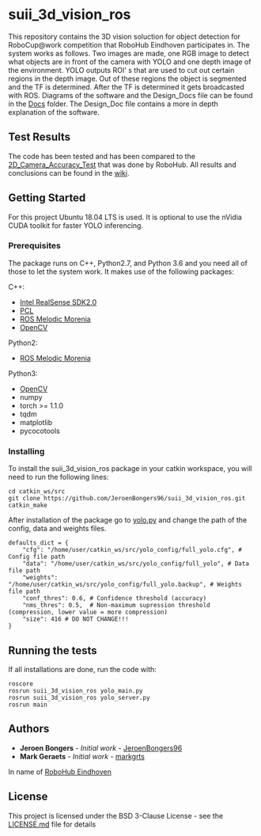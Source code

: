 # suii_3d_vision_ros

This repository contains the 3D vision soluction for object detection for RoboCup@work competition that RoboHub Eindhoven participates in.
The system works as follows. Two images are made, one RGB image to detect what objects are in front of the camera with YOLO and one depth image of the environment.
YOLO outputs ROI' s that are used to cut out certain regions in the depth image. Out of these regions the object is segmented and the TF is determined.
After the TF is determined it gets broadcasted with ROS. Diagrams of the software and the Design_Docs file can be found in the [Docs](https://github.com/JeroenBongers96/suii_3d_vision_ros/tree/master/docs) folder.
The Design_Doc file contains a more in depth explanation of the software.

## Test Results

The code has been tested and has been compared to the [2D_Camera_Accuracy_Test](https://github.com/RoboHubEindhoven-User/suii/wiki/Camera_accuracy_test-results) that was done by RoboHub.
All results and conclusions can be found in the [wiki](https://github.com/JeroenBongers96/suii_3d_vision_ros/wiki).

## Getting Started

For this project Ubuntu 18.04 LTS is used. It is optional to use the nVidia CUDA toolkit for faster YOLO inferencing.

### Prerequisites

The package runs on C++, Python2.7, and Python 3.6 and you need all of those to let the system work. It makes use of the following packages:

C++:
* [Intel RealSense SDK2.0](https://github.com/IntelRealSense/librealsense)
* [PCL](http://pointclouds.org/)
* [ROS Melodic Morenia](http://wiki.ros.org/melodic)
* [OpenCV](https://opencv.org/)

Python2:
* [ROS Melodic Morenia](http://wiki.ros.org/melodic)

Python3:
* [OpenCV](https://opencv.org/)
* numpy
* torch >= 1.1.0
* tqdm
* matplotlib
* pycocotools

### Installing

To install the suii_3d_vision_ros package in your catkin workspace, you will need to run the following lines:

```
cd catkin_ws/src
git clone https://github.com/JeroenBongers96/suii_3d_vision_ros.git
catkin_make
```

After installation of the package go to [yolo.py](https://github.com/JeroenBongers96/suii_3d_vision_ros/blob/master/yolo/yolo.py) and change the path of the config, data and weights files.

```
defaults_dict = {
    "cfg": "/home/user/catkin_ws/src/yolo_config/full_yolo.cfg", # Config file path
    "data": "/home/user/catkin_ws/src/yolo_config/full_yolo", # Data file path
    "weights": "/home/user/catkin_ws/src/yolo_config/full_yolo.backup", # Weights file path
    "conf_thres": 0.6, # Confidence threshold (accuracy)
    "nms_thres": 0.5,  # Non-maximum supression threshold (compression, lower value = more compression)
    "size": 416 # DO NOT CHANGE!!!
}
```

## Running the tests

If all installations are done, run the code with:

```
roscore
rosrun suii_3d_vision_ros yolo_main.py
rosrun suii_3d_vision_ros yolo_server.py 
rosrun main
```

## Authors

* **Jeroen Bongers** - *Initial work* - [JeroenBongers96](https://github.com/JeroenBongers96)
* **Mark Geraets** - *Initial work* - [markgrts](https://github.com/markgrts)

In name of [RoboHub Eindhoven](https://robohub-eindhoven.nl/)

## License

This project is licensed under the BSD 3-Clause License - see the [LICENSE.md](https://github.com/JeroenBongers96/suii_3d_vision_ros/blob/master/LICENSE) file for details
